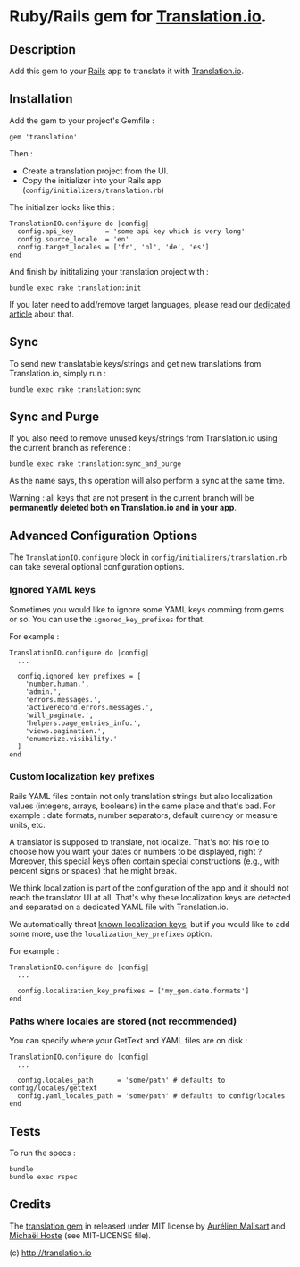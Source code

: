 # Ruby/Rails gem for [Translation.io](http://translation.io).

## Description

Add this gem to your [Rails](http://rubyonrails.org) app to translate it with [Translation.io](http://translation.io).

## Installation

Add the gem to your project's Gemfile :

    gem 'translation'

Then :

* Create a translation project from the UI.
* Copy the initializer into your Rails app (`config/initializers/translation.rb`)

The initializer looks like this :

    TranslationIO.configure do |config|
      config.api_key        = 'some api key which is very long'
      config.source_locale  = 'en'
      config.target_locales = ['fr', 'nl', 'de', 'es']
    end

And finish by inititalizing your translation project with :

    bundle exec rake translation:init

If you later need to add/remove target languages, please read our
[dedicated article](https://translation.io/blog/adding-target-languages) about that.

## Sync

To send new translatable keys/strings and get new translations from Translation.io, simply run :

    bundle exec rake translation:sync

## Sync and Purge

If you also need to remove unused keys/strings from Translation.io using the current branch as reference :

    bundle exec rake translation:sync_and_purge

As the name says, this operation will also perform a sync at the same time.

Warning : all keys that are not present in the current branch will be **permanently deleted both on Translation.io and in your app**.

## Advanced Configuration Options

The `TranslationIO.configure` block in `config/initializers/translation.rb` can take several optional configuration options.



### Ignored YAML keys

Sometimes you would like to ignore some YAML keys comming from gems or so.
You can use the `ignored_key_prefixes` for that.

For example :

    TranslationIO.configure do |config|
      ...

      config.ignored_key_prefixes = [
        'number.human.',
        'admin.',
        'errors.messages.',
        'activerecord.errors.messages.',
        'will_paginate.',
        'helpers.page_entries_info.',
        'views.pagination.',
        'enumerize.visibility.'
      ]
    end

### Custom localization key prefixes

Rails YAML files contain not only translation strings but also localization values (integers, arrays, booleans)
in the same place and that's bad. For example : date formats, number separators, default
currency or measure units, etc.

A translator is supposed to translate, not localize. That's not his role to choose how you want your dates or
numbers to be displayed, right ? Moreover, this special keys often contain special constructions (e.g.,
with percent signs or spaces) that he might break.

We think localization is part of the configuration of the app and it should not reach the translator UI at all.
That's why these localization keys are detected and separated on a dedicated YAML file with Translation.io.

We automatically threat [known localization keys](lib/translation_io/yaml_entry.rb), but if you would like
to add some more, use the `localization_key_prefixes` option.

For example :

    TranslationIO.configure do |config|
      ...

      config.localization_key_prefixes = ['my_gem.date.formats']
    end

### Paths where locales are stored (not recommended)

You can specify where your GetText and YAML files are on disk :

    TranslationIO.configure do |config|
      ...

      config.locales_path      = 'some/path' # defaults to config/locales/gettext
      config.yaml_locales_path = 'some/path' # defaults to config/locales
    end

## Tests

To run the specs :

    bundle
    bundle exec rspec

## Credits

The [translation gem](https://rubygems.org/gems/translation) in released under MIT license by [Aurélien Malisart](http://aurelien.malisart.be) and [Michaël Hoste](http://80limit.com) (see MIT-LICENSE
file).

(c) http://translation.io
